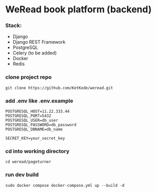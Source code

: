 # WeRead book platform (backend)

### Stack:

- Django
- Django REST Framework
- PostgreSQL
- Celery (to be added)
- Docker
- Redis


### clone project repo

```
git clone https://github.com/KetKode/weread.git
```

### add .env like .env.example

```
POSTGRESQL_HOST=11.22.333.44
POSTGRESQL_PORT=5432
POSTGRESQL_USER=db_user
POSTGRESQL_PASSWORD=db_password
POSTGRESQL_DBNAME=db_name

SECRET_KEY=your_secret_key
```

### cd into working directory

```
cd weread/pageturner
```

### run dev build

```
sudo docker compose docker-compose.yml up --build -d
```

